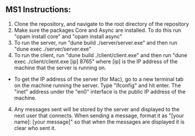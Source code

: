 ## MS1 Instructions:
1) Clone the repository, and navigate to the root directory of the repository
2) Make sure the packages Core and Async are installed. To do this run "opam install core" and "opam install async"
2) To run the server, run "dune build ./server/server.exe" and then run "dune exec ./server/server.exe"
3) To run the client, run "dune build ./client/client.exe" and then run "dune exec ./client/client.exe \[ip\] 8765" where \[ip\] is the IP address of the machine that the server is running on.
  - To get the IP address of the server (for Mac), go to a new terminal tab on the machine running the server. Type "ifconfig" and hit enter. The "inet" address under the "en0" interface is the public IP address of the machine.
4) Any messages sent will be stored by the server and displayed to the next user that connects. When sending a message, format it as "\[your name\]: \[your message\]" so that when the messages are displayed it is clear who sent it.